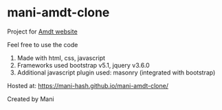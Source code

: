 # mani-amdt-clone

Project for [Amdt website](https://www.amdt.lk) 

Feel free to use the code

1. Made with html, css, javascript
1. Frameworks used bootstrap v5.1, jquery v3.6.0
1. Additional javascript plugin used: masonry (integrated with bootstrap)

Hosted at: https://mani-hash.github.io/mani-amdt-clone/

Created by Mani
